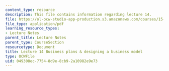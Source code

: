 ```yaml
---
content_type: resource
description: This file contains information regarding lecture 14.
file: https://ol-ocw-studio-app-production.s3.amazonaws.com/courses/15-390-new-enterprises-spring-2013/049308ec77548d9e8cb92a10982e9e73_MIT15_390S13_lec14.pdf
file_type: application/pdf
learning_resource_types:
- Lecture Notes
parent_title: Lecture Notes
parent_type: CourseSection
resourcetype: Document
title: Lecture 14 Business plans & designing a business model
type: OCWFile
uid: 049308ec-7754-8d9e-8cb9-2a10982e9e73
---
```

